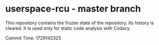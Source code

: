 # userspace-rcu - master branch

This repository contains the frozen state of the repository.
Its history is cleared. It is used only for static code
analysis with Codacy.

Commit Time: 1729142325